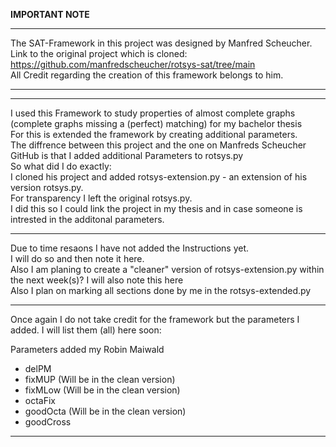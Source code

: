 __IMPORTANT NOTE__
________________________________________________________________________________________________________________________________________________________

The SAT-Framework in this project was designed by Manfred Scheucher.  
Link to the original project which is cloned: https://github.com/manfredscheucher/rotsys-sat/tree/main  
All Credit regarding the creation of this framework belongs to him.  
________________________________________________________________________________________________________________________________________________________
________________________________________________________________________________________________________________________________________________________

I used this Framework to study properties of almost complete graphs (complete graphs missing a (perfect) matching) for my bachelor thesis  
For this is extended the framework by creating additional parameters.  
The diffrence between this project and the  one on Manfreds Scheucher GitHub is that I added additional Parameters to rotsys.py  
So what did I do exactly:  
I cloned his project and added rotsys-extension.py - an extension of his version rotsys.py.  
For transparency I left the original rotsys.py.  
I did this so I could link the project in my thesis and in case someone is intrested in the additonal parameters.  

________________________________________________________________________________________________________________________________________________________

Due to time resaons I have not added the Instructions yet.  
I will do so and then note it here.  
Also I am planing to create a "cleaner" version of rotsys-extension.py within the next week(s)? I will also note this here  
Also I plan on marking all sections done by me in the rotsys-extended.py   
________________________________________________________________________________________________________________________________________________________

Once again I do not take credit for the framework but the parameters I added. I will list them (all) here soon:  

Parameters added my Robin Maiwald    
- delPM                                 
- fixMUP    (Will be in the clean version)    
- fixMLow   (Will be in the clean version)    
- octaFix  
- goodOcta  (Will be in the clean version)    
- goodCross  
________________________________________________________________________________________________________________________________________________________

